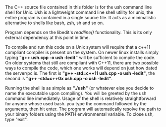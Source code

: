 The C++ source file contained in this folder is for the ush command line shell for Unix.
Ush is a lightweight command line shell utility for unix, the entire
program is contained in a single source file. It acts as a minimalistic alternative
to shells like bash, zsh, sh and so on.

Program depends on the libedit's *readline()* functionality. This is its only external dependency at this
point in time.

To compile and run this code on a Unix system will require that a c++11 compliant compiler is present on the system.
On newer linux installs simply typing **"g++ ush.cpp -o ush -ledit"** will be sufficient to compile the code. On older systems
that still are compliant with C++11, there are two possible ways to compile the code, which one works will depend on just
how dated the server/pc is. The first is **"g++ -std=c++11 ush.cpp -o ush -ledit"**, the second is **"g++ -std=c++0x ush.cpp -o ush -ledit"**.

Running the shell is as simple as **"./ush"** (or whatever else you decide to name the executable upon compiling). You will
be greeted by the ush command line immediately. Usage of the shell is relatively straightforward for anyone whose used bash.
you type the command followed by the arguments, then hit enter. The program will automatically resolve the path to your binary folders
using the PATH environmental variable. To close ush, type "exit".
